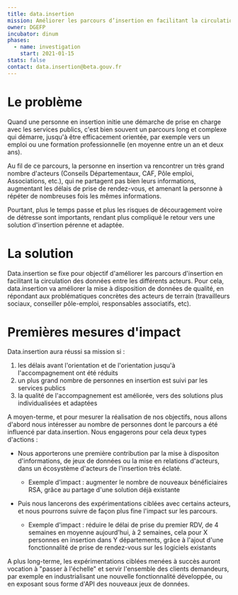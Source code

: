 ```yaml
---
title: data.insertion
mission: Améliorer les parcours d’insertion en facilitant la circulation de données entre les acteurs 
owner: DGEFP
incubator: dinum
phases:
  - name: investigation
    start: 2021-01-15
stats: false
contact: data.insertion@beta.gouv.fr
---
```



# Le problème

Quand une personne en insertion initie une démarche de prise en charge avec les services publics, c'est bien souvent un parcours long et complexe qui démarre, jusqu'à être efficacement orientée, par exemple vers un emploi ou une formation professionnelle (en moyenne entre un an et deux ans).

Au fil de ce parcours, la personne en insertion va rencontrer un très grand nombre d'acteurs (Conseils Départementaux, CAF, Pôle emploi, Associations, etc.), qui ne partagent pas bien leurs informations, augmentant les délais de prise de rendez-vous, et amenant la personne à répéter de nombreuses fois les mêmes informations. 

Pourtant, plus le temps passe et plus les risques de découragement voire de détresse sont importants, rendant plus compliqué le retour vers une solution d'insertion pérenne et adaptée. 


# La solution

Data.insertion se fixe pour objectif d'améliorer les parcours d'insertion en facilitant la circulation des données entre les différents acteurs. 
Pour cela, data.insertion va améliorer la mise à disposition de données de qualité, en répondant aux problématiques concrètes des acteurs de terrain (travailleurs sociaux, conseiller pôle-emploi, responsables associatifs, etc).  


# Premières mesures d'impact

Data.insertion aura réussi sa mission si :
1. les délais avant l'orientation et de l'orientation jusqu'à l'accompagnement ont été réduits
2. un plus grand nombre de personnes en insertion est suivi par les services publics
3. la qualité de l'accompagnement est améliorée, vers des solutions plus individualisées et adaptées

A moyen-terme, et pour mesurer la réalisation de nos objectifs, nous allons d'abord nous intéresser au nombre de personnes dont le parcours a été influencé par data.insertion. Nous engagerons pour cela deux types d'actions :

- Nous apporterons une première contribution par la mise à dispositon d'informations, de jeux de données ou la mise en relations d'acteurs, dans un écosystème d'acteurs de l'insertion très éclaté.
    - Exemple d'impact : augmenter le nombre de nouveaux bénéficiaires RSA, grâce au partage d'une solution déjà existante

- Puis nous lancerons des expérimentations ciblées avec certains acteurs, et nous pourrons suivre de façon plus fine l'impact sur les parcours.
    - Exemple d'impact : réduire le délai de prise du premier RDV, de 4 semaines en moyenne aujourd'hui, à 2 semaines, cela pour X personnes en insertion dans Y départements, grâce à l'ajout d'une fonctionnalité de prise de rendez-vous sur les logiciels existants


A plus long-terme, les expérimentations ciblées menées à succès auront vocation à "passer à l'échelle" et servir l'ensemble des clients demandeurs, par exemple en industrialisant une nouvelle fonctionnalité développée, ou en exposant sous forme d'API des nouveaux jeux de données.  

